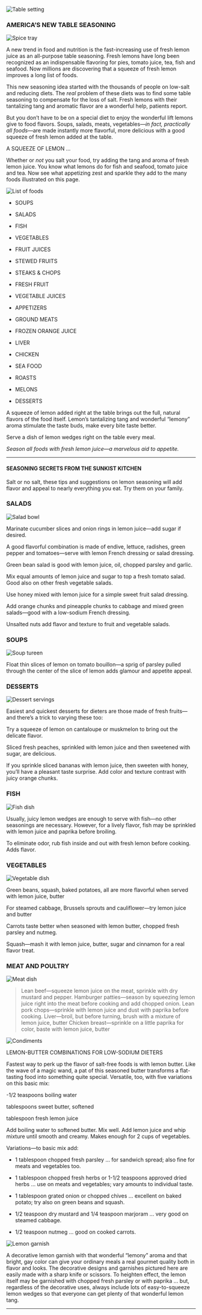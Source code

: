 
![Table setting](images/p0.jpg)

### AMERICA’S NEW TABLE SEASONING

![Spice tray](images/p0a.jpg)

A new trend in food and nutrition is the fast-increasing use of fresh lemon juice as an all-purpose table seasoning. Fresh lemons have long been recognized as an indispensable flavoring for pies, tomato juice, tea, fish and seafood. Now millions are discovering that a squeeze of fresh lemon improves a long list of foods.

This new seasoning idea started with the thousands of people on low-salt and reducing diets. The _real_ problem of these diets was to find some table seasoning to compensate for the loss of salt. Fresh lemons with their tantalizing tang and aromatic flavor are a wonderful help, patients report.

But you don’t have to be on a special diet to enjoy the wonderful lift lemons give to food flavors. Soups, salads, meats, vegetables—_in fact, practically all foods_—are made instantly more flavorful, more delicious with a good squeeze of fresh lemon added at the table.

A SQUEEZE OF LEMON ...

Whether or _not_ you salt your food, try adding the tang and aroma of fresh lemon juice. You know what lemons do for fish and seafood, tomato juice and tea. Now see what appetizing zest and sparkle they add to the many foods illustrated on this page.

![List of foods](images/p1.jpg)

- SOUPS

- SALADS

- FISH

- VEGETABLES

- FRUIT JUICES

- STEWED FRUITS

- STEAKS & CHOPS

- FRESH FRUIT

- VEGETABLE JUICES

- APPETIZERS

- GROUND MEATS

- FROZEN ORANGE JUICE

- LIVER

- CHICKEN

- SEA FOOD

- ROASTS

- MELONS

- DESSERTS

A squeeze of lemon added right at the table brings out the full, natural flavors of the food itself. Lemon’s tantalizing tang and wonderful “lemony” aroma stimulate the taste buds, make every bite taste better.

Serve a dish of lemon wedges right on the table every meal.

_Season all foods with fresh lemon juice—a marvelous aid to appetite._

---

#### SEASONING SECRETS FROM THE SUNKIST KITCHEN

Salt or no salt, these tips and suggestions on lemon seasoning will add flavor and appeal to nearly everything you eat. Try them on your family.

### SALADS

![Salad bowl](images/p2.jpg)

Marinate cucumber slices and onion rings in lemon juice—add sugar if desired.

A good flavorful combination is made of endive, lettuce, radishes, green pepper and tomatoes—serve with lemon French dressing or salad dressing.

Green bean salad is good with lemon juice, oil, chopped parsley and garlic.

Mix equal amounts of lemon juice and sugar to top a fresh tomato salad. Good also on other fresh vegetable salads.

Use honey mixed with lemon juice for a simple sweet fruit salad dressing.

Add orange chunks and pineapple chunks to cabbage and mixed green salads—good with a low-sodium French dressing.

Unsalted nuts add flavor and texture to fruit and vegetable salads.

### SOUPS

![Soup tureen](images/p2b.jpg)

Float thin slices of lemon on tomato bouillon—a sprig of parsley pulled through the center of the slice of lemon adds glamour and appetite appeal.

### DESSERTS

![Dessert servings](images/p2c.jpg)

Easiest and quickest desserts for dieters are those made of fresh fruits—and there’s a trick to varying these too:

Try a squeeze of lemon on cantaloupe or muskmelon to bring out the delicate flavor.

Sliced fresh peaches, sprinkled with lemon juice and then sweetened with sugar, are delicious.

If you sprinkle sliced bananas with lemon juice, then sweeten with honey, you’ll have a pleasant taste surprise. Add color and texture contrast with juicy orange chunks.

### FISH

![Fish dish](images/p2d.jpg)

Usually, juicy lemon wedges are enough to serve with fish—no other seasonings are necessary. However, for a lively flavor, fish may be sprinkled with lemon juice and paprika before broiling.

To eliminate odor, rub fish inside and out with fresh lemon before cooking. Adds flavor.

### VEGETABLES

![Vegetable dish](images/p3.jpg)

Green beans, squash, baked potatoes, all are more flavorful when served with lemon juice, butter 

For steamed cabbage, Brussels sprouts and cauliflower—try lemon juice and butter 

Carrots taste better when seasoned with lemon butter, chopped fresh parsley and nutmeg.

Squash—mash it with lemon juice, butter, sugar and cinnamon for a real flavor treat.

### MEAT AND POULTRY

![Meat dish](images/p3b.jpg)

> Lean beef—squeeze lemon juice on the meat, sprinkle with dry mustard and pepper.
> Hamburger patties—season by squeezing lemon juice right into the meat before cooking and add chopped onion.
> Lean pork chops—sprinkle with lemon juice and dust with paprika before cooking.
> Liver—broil, but before turning, brush with a mixture of lemon juice, butter 
> Chicken breast—sprinkle on a little paprika for color, baste with lemon juice, butter 

![Condiments](images/p3d.jpg)

LEMON-BUTTER COMBINATIONS FOR LOW-SODIUM DIETERS

Fastest way to perk up the flavor of salt-free foods is with lemon butter. Like the wave of a magic wand, a pat of this seasoned butter transforms a flat-tasting food into something quite special. Versatile, too, with five variations on this basic mix:

-1/2 teaspoons boiling water

 tablespoons sweet butter, softened

 tablespoon fresh lemon juice

Add boiling water to softened butter. Mix well. Add lemon juice and whip mixture until smooth and creamy. Makes enough for 2 cups of vegetables.

Variations—to basic mix add:

- 1 tablespoon chopped fresh parsley ... for sandwich spread; also fine for meats and vegetables too.

- 1 tablespoon chopped fresh herbs or 1-1/2 teaspoons approved dried herbs ... use on meats and vegetables; vary amounts to individual taste.

- 1 tablespoon grated onion or chopped chives ... excellent on baked potato; try also on green beans and squash.

- 1/2 teaspoon dry mustard and 1/4 teaspoon marjoram ... very good on steamed cabbage.

- 1/2 teaspoon nutmeg ... good on cooked carrots.

![Lemon garnish](images/p4.jpg)

A decorative lemon garnish with that wonderful “lemony” aroma and that bright, gay color can give your ordinary meals a real gourmet quality both in flavor and looks. The decorative designs and garnishes pictured here are easily made with a sharp knife or scissors. To heighten effect, the lemon itself may be garnished with chopped fresh parsley or with paprika ... but, regardless of the decorative uses, always include lots of easy-to-squeeze lemon wedges so that everyone can get plenty of that wonderful lemon tang.

---
